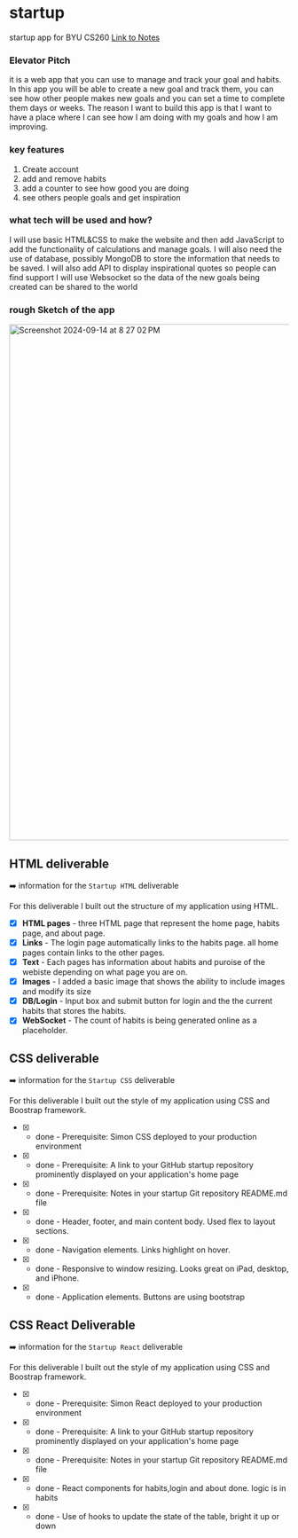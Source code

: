 # startup
startup app for BYU CS260
[Link to Notes](notes.md)

### Elevator Pitch
it is a web app that you can use to manage and track your goal and habits. In this app you will
be able to create a new goal and track them, you can see how other people makes new goals and you can set a time to complete them days or weeks. The reason I want to build this app is that I want to have a place where I can see how I am doing with my goals and how I am improving.

### key features
1. Create account
2. add and remove habits
3.  add a counter to see how good you are doing
4.  see others people goals and get inspiration

### what tech will be used and how?
I will use basic HTML&CSS to make the website and then add JavaScript to add the functionality of calculations and manage goals.
I will also need the use of database, possibly MongoDB to store the information that needs to be saved.
I will also add API to display inspirational quotes so people can find support
I will use Websocket so the data of the new goals being created can be shared to the world

### rough Sketch of the app
<img width="931" alt="Screenshot 2024-09-14 at 8 27 02 PM" src="https://github.com/user-attachments/assets/124f540d-7948-4986-83e8-50c51779a332">

## HTML deliverable

➡️ information for the `Startup HTML` deliverable

For this deliverable I built out the structure of my application using HTML.

- [x] **HTML pages** - three HTML page that represent the home page, habits page, and about page.
- [x] **Links** - The login page automatically links to the habits page. all home pages contain links to the other pages.
- [x] **Text** - Each pages has information about habits and puroise of the webiste depending on what page you are on.
-  [x] **Images** - I added a basic image that shows the ability to include images and modify its size
- [x] **DB/Login** - Input box and submit button for login and the the current habits that stores the habits.
- [x]  **WebSocket** - The count of habits is being generated online as a placeholder.

## CSS deliverable
➡️ information for the `Startup CSS` deliverable

For this deliverable I built out the style of my application using CSS and Boostrap framework.

- [x] - done - Prerequisite: Simon CSS deployed to your production environment
- [x] - done - Prerequisite: A link to your GitHub startup repository prominently displayed on your application's home page
- [x] - done - Prerequisite: Notes in your startup Git repository README.md file
- [x] - done -  Header, footer, and main content body. Used flex to layout sections.
- [x] - done -  Navigation elements. Links highlight on hover.
- [x] - done -  Responsive to window resizing. Looks great on iPad, desktop, and iPhone.
- [x] - done -  Application elements. Buttons are using bootstrap

## CSS React Deliverable
➡️ information for the `Startup React` deliverable

For this deliverable I built out the style of my application using CSS and Boostrap framework.

- [x] - done - Prerequisite: Simon React deployed to your production environment
- [x] - done - Prerequisite: A link to your GitHub startup repository prominently displayed on your application's home page
- [x] - done - Prerequisite: Notes in your startup Git repository README.md file
- [x] - done -  React components for habits,login and about done. logic is in habits
- [x] - done -  Use of hooks to update the state of the table, bright it up or down
